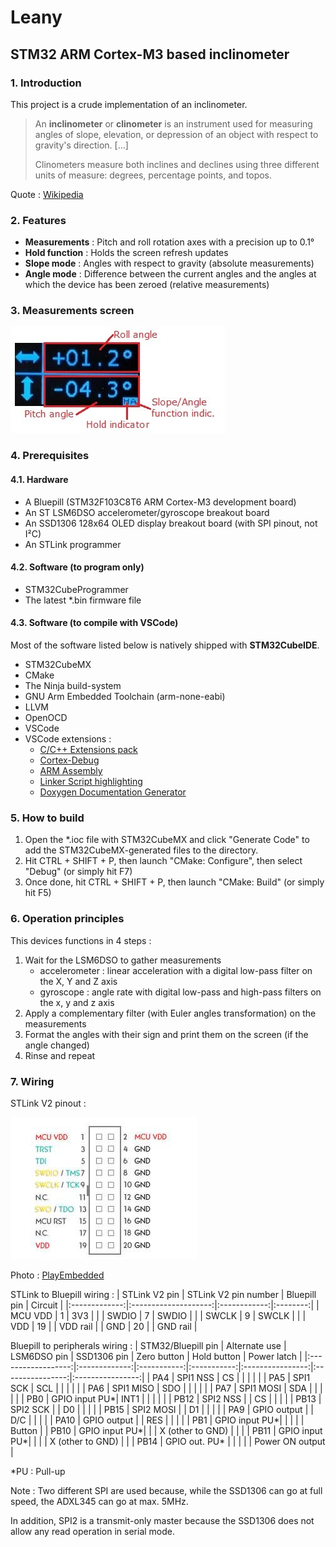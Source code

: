 # Leany
## STM32 ARM Cortex-M3 based inclinometer

### 1. Introduction
This project is a crude implementation of an inclinometer.

> An **inclinometer** or **clinometer** is an instrument used for measuring angles of slope, elevation, or depression of an object with respect to gravity's direction. [...]
> 
> Clinometers measure both inclines and declines using three different units of measure: degrees, percentage points, and topos.

Quote : [Wikipedia](https://en.wikipedia.org/wiki/Inclinometer)

### 2. Features
- **Measurements** : Pitch and roll rotation axes with a precision up to 0.1°
- **Hold function** : Holds the screen refresh updates
- **Slope mode** : Angles with respect to gravity (absolute measurements)
- **Angle mode** : Difference between the current angles and the angles at which the device has been zeroed (relative measurements)

### 3. Measurements screen
![](img/screen.jpg)

### 4. Prerequisites
#### 4.1. Hardware
- A Bluepill (STM32F103C8T6 ARM Cortex-M3 development board)
- An ST LSM6DSO accelerometer/gyroscope breakout board
- An SSD1306 128x64 OLED display breakout board (with SPI pinout, not I²C)
- An STLink programmer

#### 4.2. Software (to program only)
- STM32CubeProgrammer
- The latest *.bin firmware file

#### 4.3. Software (to compile with VSCode)
Most of the software listed below is natively shipped with **STM32CubeIDE**.

- STM32CubeMX
- CMake
- The Ninja build-system
- GNU Arm Embedded Toolchain (arm-none-eabi)
- LLVM
- OpenOCD
- VSCode
- VSCode extensions :
    - [C/C++ Extensions pack](https://marketplace.visualstudio.com/items?itemName=ms-vscode.cpptools-extension-pack)
    - [Cortex-Debug](https://marketplace.visualstudio.com/items?itemName=marus25.cortex-debug)
    - [ARM Assembly](https://marketplace.visualstudio.com/items?itemName=dan-c-underwood.arm)
    - [Linker Script highlighting](https://marketplace.visualstudio.com/items?itemName=ZixuanWang.linkerscript)
    - [Doxygen Documentation Generator](https://marketplace.visualstudio.com/items?itemName=cschlosser.doxdocgen)

### 5. How to build
1. Open the *.ioc file with STM32CubeMX and click "Generate Code" to add the STM32CubeMX-generated files to the directory.
2. Hit CTRL + SHIFT + P, then launch "CMake: Configure", then select "Debug" (or simply hit F7)
3. Once done, hit CTRL + SHIFT + P, then launch "CMake: Build" (or simply hit F5)

### 6. Operation principles
This devices functions in 4 steps :
1. Wait for the LSM6DSO to gather measurements
    - accelerometer : linear acceleration with a digital low-pass filter on the X, Y and Z axis
    - gyroscope : angle rate with digital low-pass and high-pass filters on the x, y and z axis
2. Apply a complementary filter (with Euler angles transformation) on the measurements
3. Format the angles with their sign and print them on the screen (if the angle changed)
4. Rinse and repeat

### 7. Wiring

STLink V2 pinout :

![](img/STLinkV2_pinout.jpg)

Photo : [PlayEmbedded](https://www.playembedded.org/blog/mikroe-clicker-2-for-stm32-and-stlink-v2/)

STLink to Bluepill wiring :
| STLink V2 pin | STLink V2 pin number | Bluepill pin | Circuit  |
|:-------------:|:--------------------:|:------------:|:--------:|
| MCU VDD       | 1                    | 3V3          |          |
| SWDIO         | 7                    | SWDIO        |          |
| SWCLK         | 9                    | SWCLK        |          |
| VDD           | 19                   |              | VDD rail |
| GND           | 20                   |              | GND rail |

Bluepill to peripherals wiring :
| STM32/Bluepill pin | Alternate use | LSM6DSO pin | SSD1306 pin | Zero button      | Hold button      | Power latch      |
|:------------------:|:-------------:|:-----------:|:-----------:|:----------------:|:----------------:|:----------------:|
| PA4                | SPI1 NSS      | CS          |             |                  |                  |                  |
| PA5                | SPI1 SCK      | SCL         |             |                  |                  |                  |
| PA6                | SPI1 MISO     | SDO         |             |                  |                  |                  |
| PA7                | SPI1 MOSI     | SDA         |             |                  |                  |                  |
| PB0                | GPIO input PU*| INT1        |             |                  |                  |                  |
| PB12               | SPI2 NSS      |             | CS          |                  |                  |                  |
| PB13               | SPI2 SCK      |             | D0          |                  |                  |                  |
| PB15               | SPI2 MOSI     |             | D1          |                  |                  |                  |
| PA9                | GPIO output   |             | D/C         |                  |                  |                  |
| PA10               | GPIO output   |             | RES         |                  |                  |                  |
| PB1                | GPIO input PU*|             |             |                  |                  | Button           |
| PB10               | GPIO input PU*|             |             | X (other to GND) |                  |                  |
| PB11               | GPIO input PU*|             |             |                  | X (other to GND) |                  |
| PB14               | GPIO out. PU* |             |             |                  |                  | Power ON output  |

*PU : Pull-up

Note : Two different SPI are used because, while the SSD1306 can go at full speed, the ADXL345 can go at max. 5MHz.

In addition, SPI2 is a transmit-only master because the SSD1306 does not allow any read operation in serial mode. 
